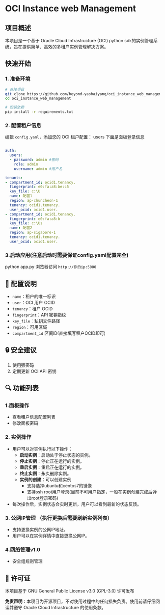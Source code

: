 # OCI Instance web Management

## 项目概述

本项目是一个基于 Oracle Cloud Infrastructure (OCI) python sdk的实例管理系统，旨在提供简单、高效的多租户实例管理解决方案。

## 快速开始

### 1. 准备环境
```bash
# 克隆项目
git clone https://github.com/beyond-yaobaiyang/oci_instance_web_management
cd oci_instance_web_management

# 安装依赖
pip install -r requirements.txt
```

### 2. 配置租户信息
编辑 `config.yaml`，添加您的 OCI 租户配置：
users 下面是面板登录信息
```yaml

auth:
  users:
  - password: admin #密码
    role: admin
    username: admin #用户名

tenants:
- compartment_id: ocid1.tenancy.
  fingerprint: e0:fa:a8:be:c5
  key_file: c:\U
  name: 配置1
  region: ap-chuncheon-1
  tenancy: ocid1.tenancy.
  user_ocid: ocid1.user.
- compartment_id: ocid1.tenancy.
  fingerprint: e0:fa:a8:b
  key_file: c:\Us
  name: 配置2
  region: ap-sigapore-1
  tenancy: ocid1.tenancy.
  user_ocid: ocid1.user.

```
### 3.启动应用(注意启动时需要保证config.yaml配置完全)
python app.py
浏览器访问 `http://你的ip:5000`

## 🔧 配置说明
- `name`：租户的唯一标识
- `user`：OCI 用户 OCID
- `tenancy`：租户 OCID
- `fingerprint`：API 密钥指纹
- `key_file`：私钥文件路径
- `region`：可用区域
- `compartment_id` 区间ID(直接填写租户OCID即可)

## 🔒 安全建议

1. 使用强密码
2. 定期更新 OCI API 密钥

## 🔍 功能列表
### 1.面板操作
  - 查看租户信息配置列表
  - 修改面板密码
### 2. 实例操作
- 用户可以对实例执行以下操作：
  - **启动实例**：启动处于停止状态的实例。
  - **停止实例**：停止正在运行的实例。
  - **重启实例**：重启正在运行的实例。
  - **终止实例**：永久删除实例。
  - **实例的创建**：可以创建实例
    - 支持选择ubuntu和centos7的镜像
    - 支持ssh root用户登录(目前不可用户指定，一般在实例创建完成后弹出root登录密码)
- 每次操作后，实例状态会实时更新，用户可以看到最新的状态反馈。
### 3. 公网IP管理 （执行更换后需要刷新实例列表）
- 支持更换实例的公网IP地址。
- 用户可以在实例详情中直接更换公网IP。
### 4.网络管理v1.0
- 安全组规则管理

## 📄 许可证

本项目基于 GNU General Public License v3.0 (GPL-3.0) 许可发布


**免责声明**：本项目为开源项目，不对使用过程中的任何损失负责。使用前请仔细阅读并遵守 Oracle Cloud Infrastructure 的使用条款。
